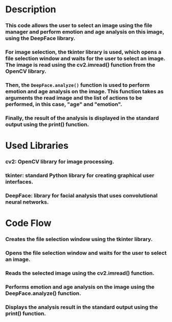 # Description
### This code allows the user to select an image using the file manager and perform emotion and age analysis on this image, using the DeepFace library.

### For image selection, the tkinter library is used, which opens a file selection window and waits for the user to select an image. The image is read using the cv2.imread() function from the OpenCV library.

### Then, the ```DeepFace.analyze()``` function is used to perform emotion and age analysis on the image. This function takes as arguments the read image and the list of actions to be performed, in this case, "age" and "emotion".

### Finally, the result of the analysis is displayed in the standard output using the print() function.

# Used Libraries
### cv2: OpenCV library for image processing.
### tkinter: standard Python library for creating graphical user interfaces.
### DeepFace: library for facial analysis that uses convolutional neural networks.

# Code Flow
### Creates the file selection window using the tkinter library.
### Opens the file selection window and waits for the user to select an image.
### Reads the selected image using the cv2.imread() function.
### Performs emotion and age analysis on the image using the DeepFace.analyze() function.
### Displays the analysis result in the standard output using the print() function.